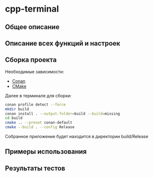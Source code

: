 # cpp-terminal

## Общее описание

## Описание всех функций и настроек

## Cборка проекта

Необходимые зависимости:
- [Conan](https://conan.io/downloads)
- [CMake](https://cmake.org/download/)

Далее в терминале для сборки:
```bash
conan profile detect --force
mkdir build
conan install . --output-folder=build --build=missing
cd build
cmake .. --preset conan-default
cmake --build . --config Release
```
Собранное приложение будет находится в директории build/Release
## Примеры использования

## Результаты тестов